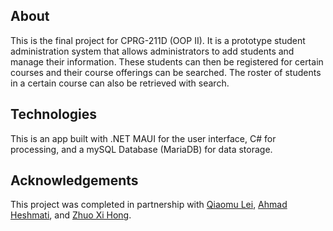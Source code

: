 ## About

This is the final project for CPRG-211D (OOP II). It is a prototype student administration system that allows administrators to add students and manage their information. 
These students can then be registered for certain courses and their course offerings can be searched. The roster of students in a certain course can also be retrieved with search. 

## Technologies

This is an app built with .NET MAUI for the user interface, C# for processing, and a mySQL Database (MariaDB) for data storage. 

## Acknowledgements

This project was completed in partnership with [Qiaomu Lei](https://github.com/RayQM), [Ahmad Heshmati](https://github.com/ahmadhmi), and [Zhuo Xi Hong](https://github.com/DummiesAlert). 
